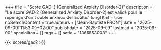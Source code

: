 +++
title = "Score GAD-2 (Generalized Anxiety Disorder-2)"
description = "Le score GAD-2 (Generalized Anxiety Disorder-2) est validé pour le repérage d’un trouble anxieux de l’adulte."
longHtml = true
noSearchContent = true
auteurs = ["Jean-Baptiste FRON"]
date = "2025-09-09T11:53:00+02:00"
publishdate = "2025-09-09"
lastmod = "2025-09-09"
specialites = []
tags = []
sctid = "1365853008"
+++

{{< scores/gad2 >}}
